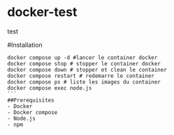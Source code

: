 # docker-test
test


#Installation
````
docker compose up -d #lancer le container docker
docker compose stop # stopper le container docker
docker compose down # stopper et clean le container
docker compose restart # redemarre le container
docker compose ps # liste les images du container
docker compose exec node.js
```
##Prerequisites
- Docker
- Docker compose
- Node.js
- npm